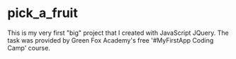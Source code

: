# pick_a_fruit
This is my very first "big" project that I created with JavaScript JQuery.
The task was provided by Green Fox Academy's free '#MyFirstApp Coding Camp' course.
